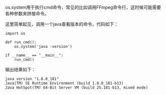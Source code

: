 os.system用于执行cmd命令，常见的比如调用FFmpeg命令行，这时候可能需要各种参数来拼接命令。

这里简单起见，调用一个java查看版本的命令，代码如下：

```
import os

def run_cmd():
    os.system('java -version')

if __name__ == "__main__":
    run_cmd()
```



输出结果如下：

```
java version "1.8.0_181"
Java(TM) SE Runtime Environment (build 1.8.0_181-b13)
Java HotSpot(TM) 64-Bit Server VM (build 25.181-b13, mixed mode)
```

